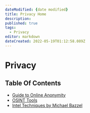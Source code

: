 ```yaml
---
dateModified: {date modified}
title: Privacy Home
description: 
published: true
tags:
  - Privacy
editor: markdown
dateCreated: 2022-05-19T01:12:58.089Z
---
```

# Privacy

## Table Of Contents

- [Guide to Online Anonymity](https://wiki.commsnet.org/en/Privacy/Guide_to_Online_Anonymity)
- [OSINT Tools](https://wiki.commsnet.org/en/Privacy/osint)
- [Intel Techniques by Michael Bazzel](https://inteltechniques.com/)